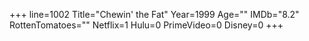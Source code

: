+++
line=1002
Title="Chewin' the Fat"
Year=1999
Age=""
IMDb="8.2"
RottenTomatoes=""
Netflix=1
Hulu=0
PrimeVideo=0
Disney=0
+++

